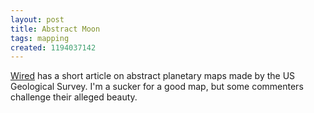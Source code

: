 ```yaml
---
layout: post
title: Abstract Moon
tags: mapping
created: 1194037142
---
```

[Wired](http://blog.wired.com/wiredscience/2007/11/the-most-beauti.html) has a short article on abstract planetary maps made by the US Geological Survey.   I'm a sucker for a good map, but some commenters challenge their alleged beauty. 

